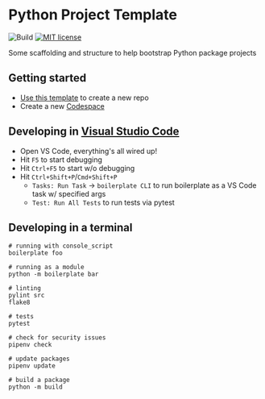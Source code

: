 # Python Project Template

![Build](https://github.com/noelbundick/python-template/actions/workflows/build.yaml/badge.svg)
[![MIT license](https://img.shields.io/badge/License-MIT-blue.svg)](https://opensource.org/licenses/MIT)


Some scaffolding and structure to help bootstrap Python package projects

## Getting started

* [Use this template](https://github.com/noelbundick/python-template/generate) to create a new repo
* Create a new [Codespace](https://docs.github.com/en/codespaces/getting-started/quickstart)

## Developing in [Visual Studio Code](https://code.visualstudio.com/docs/languages/python)

* Open VS Code, everything's all wired up!
* Hit `F5` to start debugging
* Hit `Ctrl+F5` to start w/o debugging
* Hit `Ctrl+Shift+P`/`Cmd+Shift+P`
  * `Tasks: Run Task` -> `boilerplate CLI` to run boilerplate as a VS Code task w/ specified args
  * `Test: Run All Tests` to run tests via pytest

## Developing in a terminal

```shell
# running with console_script
boilerplate foo

# running as a module
python -m boilerplate bar

# linting
pylint src
flake8

# tests
pytest

# check for security issues
pipenv check

# update packages
pipenv update

# build a package
python -m build
```
